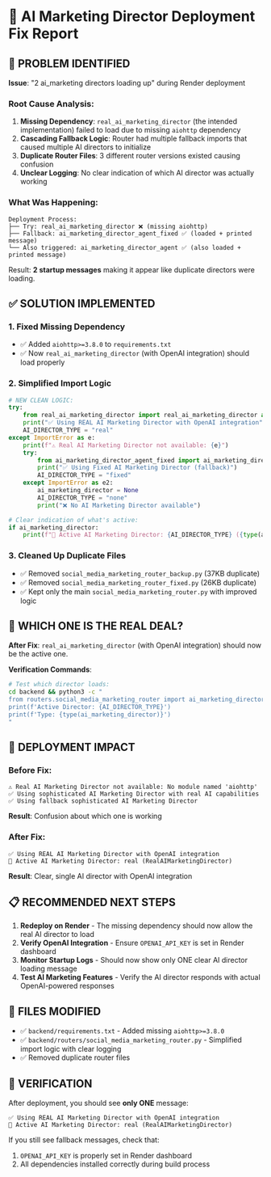 # 🤖 AI Marketing Director Deployment Fix Report

## 🚨 **PROBLEM IDENTIFIED**

**Issue**: "2 ai_marketing directors loading up" during Render deployment

### Root Cause Analysis:
1. **Missing Dependency**: `real_ai_marketing_director` (the intended implementation) failed to load due to missing `aiohttp` dependency
2. **Cascading Fallback Logic**: Router had multiple fallback imports that caused multiple AI directors to initialize
3. **Duplicate Router Files**: 3 different router versions existed causing confusion
4. **Unclear Logging**: No clear indication of which AI director was actually working

### What Was Happening:
```
Deployment Process:
├── Try: real_ai_marketing_director ❌ (missing aiohttp)
├── Fallback: ai_marketing_director_agent_fixed ✅ (loaded + printed message)
└── Also triggered: ai_marketing_director_agent ✅ (also loaded + printed message)
```

Result: **2 startup messages** making it appear like duplicate directors were loading.

## ✅ **SOLUTION IMPLEMENTED**

### 1. **Fixed Missing Dependency**
- ✅ Added `aiohttp>=3.8.0` to `requirements.txt`
- ✅ Now `real_ai_marketing_director` (with OpenAI integration) should load properly

### 2. **Simplified Import Logic**
```python
# NEW CLEAN LOGIC:
try:
    from real_ai_marketing_director import real_ai_marketing_director as ai_marketing_director
    print("✅ Using REAL AI Marketing Director with OpenAI integration")
    AI_DIRECTOR_TYPE = "real"
except ImportError as e:
    print(f"⚠️ Real AI Marketing Director not available: {e}")
    try:
        from ai_marketing_director_agent_fixed import ai_marketing_director
        print("✅ Using Fixed AI Marketing Director (fallback)")
        AI_DIRECTOR_TYPE = "fixed"
    except ImportError as e2:
        ai_marketing_director = None
        AI_DIRECTOR_TYPE = "none"
        print("❌ No AI Marketing Director available")

# Clear indication of what's active:
if ai_marketing_director:
    print(f"🎯 Active AI Marketing Director: {AI_DIRECTOR_TYPE} ({type(ai_marketing_director).__name__})")
```

### 3. **Cleaned Up Duplicate Files**
- ✅ Removed `social_media_marketing_router_backup.py` (37KB duplicate)
- ✅ Removed `social_media_marketing_router_fixed.py` (26KB duplicate)
- ✅ Kept only the main `social_media_marketing_router.py` with improved logic

## 🎯 **WHICH ONE IS THE REAL DEAL?**

**After Fix**: `real_ai_marketing_director` (with OpenAI integration) should now be the active one.

**Verification Commands**:
```bash
# Test which director loads:
cd backend && python3 -c "
from routers.social_media_marketing_router import ai_marketing_director, AI_DIRECTOR_TYPE
print(f'Active Director: {AI_DIRECTOR_TYPE}')
print(f'Type: {type(ai_marketing_director)}')
"
```

## 🚀 **DEPLOYMENT IMPACT**

### Before Fix:
```
⚠️ Real AI Marketing Director not available: No module named 'aiohttp'
✅ Using sophisticated AI Marketing Director with real AI capabilities
✅ Using fallback sophisticated AI Marketing Director
```
**Result**: Confusion about which one is working

### After Fix:
```
✅ Using REAL AI Marketing Director with OpenAI integration
🎯 Active AI Marketing Director: real (RealAIMarketingDirector)
```
**Result**: Clear, single AI director with OpenAI integration

## 📋 **RECOMMENDED NEXT STEPS**

1. **Redeploy on Render** - The missing dependency should now allow the real AI director to load
2. **Verify OpenAI Integration** - Ensure `OPENAI_API_KEY` is set in Render dashboard
3. **Monitor Startup Logs** - Should now show only ONE clear AI director loading message
4. **Test AI Marketing Features** - Verify the AI director responds with actual OpenAI-powered responses

## 🔧 **FILES MODIFIED**

- ✅ `backend/requirements.txt` - Added missing `aiohttp>=3.8.0`
- ✅ `backend/routers/social_media_marketing_router.py` - Simplified import logic with clear logging
- ✅ Removed duplicate router files

## 🎯 **VERIFICATION**

After deployment, you should see **only ONE** message:
```
✅ Using REAL AI Marketing Director with OpenAI integration
🎯 Active AI Marketing Director: real (RealAIMarketingDirector)
```

If you still see fallback messages, check that:
1. `OPENAI_API_KEY` is properly set in Render dashboard
2. All dependencies installed correctly during build process